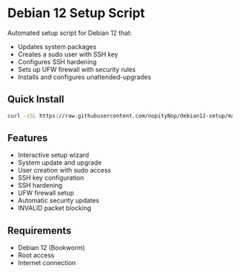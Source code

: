 # Debian 12 Setup Script

Automated setup script for Debian 12 that:
- Updates system packages
- Creates a sudo user with SSH key
- Configures SSH hardening
- Sets up UFW firewall with security rules
- Installs and configures unattended-upgrades

## Quick Install

```bash
curl -sSL https://raw.githubusercontent.com/nopityNop/debian12-setup/main/install.sh | sudo bash
```

## Features

- Interactive setup wizard
- System update and upgrade
- User creation with sudo access
- SSH key configuration
- SSH hardening
- UFW firewall setup
- Automatic security updates
- INVALID packet blocking

## Requirements

- Debian 12 (Bookworm)
- Root access
- Internet connection
